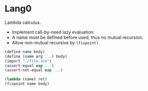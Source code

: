 # Lang0

Lambda calculus.

- Implement call-by-need lazy evaluation.
- A name must be defined before used, thus no mutual recursion.
- Allow non-mutual recursive by `(fixpoint)`.

```scheme
(define name body)
(define (name arg ...) body)
(import "./file.scm")
(assert-equal exp ...)
(assert-not-equal exp ...)

(lambda (name) ret)
(fixpoint name body)
```
